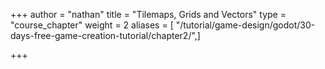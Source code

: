 +++
author = "nathan"
title = "Tilemaps, Grids and Vectors"
type = "course_chapter"
weight = 2
aliases = [ "/tutorial/game-design/godot/30-days-free-game-creation-tutorial/chapter2/",]

+++